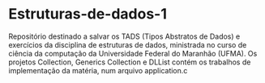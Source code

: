 # Estruturas-de-dados-1
Repositório destinado a salvar os TADS (Tipos Abstratos de Dados) e exercícios da disciplina de estruturas de dados, ministrada no curso de ciência da computação da Universidade Federal do Maranhão (UFMA).
 Os projetos Collection, Generics Collection e DLList contém os trabalhos de implementação da matéria, num arquivo application.c
